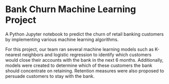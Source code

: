 # Bank Churn Machine Learning Project

A Python Jupyter notebook to predict the churn of retail banking customers by implementing various machine learning algorithms. 

For this project, our team ran several machine learning models such as K-nearest neighbors and logistic regression to identify which customers would close their accounts with the bank in the next 6 months. Additionally, models were created to determine which of these customers the bank should concentrate on retaining. Retention measures were also proposed to persuade customers to stay with the bank. 

